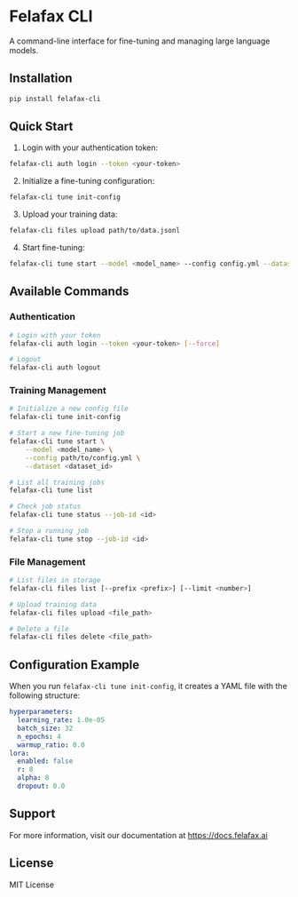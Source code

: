 # Felafax CLI

A command-line interface for fine-tuning and managing large language models.

## Installation

```bash
pip install felafax-cli
```

## Quick Start

1. Login with your authentication token:
```bash
felafax-cli auth login --token <your-token>
```

2. Initialize a fine-tuning configuration:
```bash
felafax-cli tune init-config
```

3. Upload your training data:
```bash
felafax-cli files upload path/to/data.jsonl
```

4. Start fine-tuning:
```bash
felafax-cli tune start --model <model_name> --config config.yml --dataset <dataset_id>
```

## Available Commands

### Authentication
```bash
# Login with your token
felafax-cli auth login --token <your-token> [--force]

# Logout
felafax-cli auth logout
```

### Training Management
```bash
# Initialize a new config file
felafax-cli tune init-config

# Start a new fine-tuning job
felafax-cli tune start \
    --model <model_name> \
    --config path/to/config.yml \
    --dataset <dataset_id>

# List all training jobs
felafax-cli tune list

# Check job status
felafax-cli tune status --job-id <id>

# Stop a running job
felafax-cli tune stop --job-id <id>
```

### File Management
```bash
# List files in storage
felafax-cli files list [--prefix <prefix>] [--limit <number>]

# Upload training data
felafax-cli files upload <file_path>

# Delete a file
felafax-cli files delete <file_path>
```

## Configuration Example

When you run `felafax-cli tune init-config`, it creates a YAML file with the following structure:

```yaml
hyperparameters:
  learning_rate: 1.0e-05
  batch_size: 32
  n_epochs: 4
  warmup_ratio: 0.0
lora:
  enabled: false
  r: 8
  alpha: 8
  dropout: 0.0
```

## Support

For more information, visit our documentation at https://docs.felafax.ai

## License

MIT License